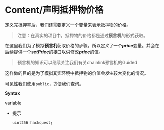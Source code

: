 # Content/声明抵押物价格

定义完抵押率后，我们还需要定义一个变量来表示抵押物的价格。

> 注意：在真实的项目中，抵押物的价格都是通过**预言机**的形式获取。
> 

在这里我们为了模拟**预言机**获取价格的步骤，所以定义了一个***price***变量。并会在后续提供一个***setPrice***的接口以供修改***price***的值。

> 预言机的知识可以继续关注我们有关chainlink预言机的Guided
> 

这样做的目的是为了模拟真实环境中抵押物的价值会发生较大变化的情况。

可见性我们使用`public`，方便我们查询。

**Syntax**

variable

- 提示
    
    ```solidity
    uint256 hackquest;
    ```
    
